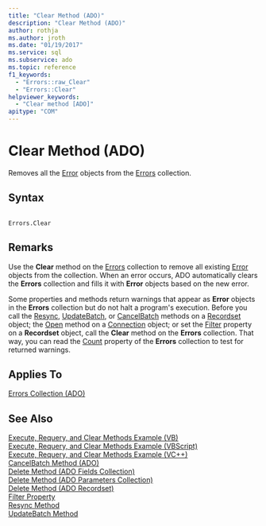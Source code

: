 ```yaml
---
title: "Clear Method (ADO)"
description: "Clear Method (ADO)"
author: rothja
ms.author: jroth
ms.date: "01/19/2017"
ms.service: sql
ms.subservice: ado
ms.topic: reference
f1_keywords:
  - "Errors::raw_Clear"
  - "Errors::Clear"
helpviewer_keywords:
  - "Clear method [ADO]"
apitype: "COM"
---
```

# Clear Method (ADO)
Removes all the [Error](./error-object.md) objects from the [Errors](./errors-collection-ado.md) collection.  
  
## Syntax  
  
```  
  
Errors.Clear  
```  
  
## Remarks  
 Use the **Clear** method on the [Errors](./errors-collection-ado.md) collection to remove all existing [Error](./error-object.md) objects from the collection. When an error occurs, ADO automatically clears the **Errors** collection and fills it with **Error** objects based on the new error.  
  
 Some properties and methods return warnings that appear as **Error** objects in the **Errors** collection but do not halt a program's execution. Before you call the [Resync](./resync-method.md), [UpdateBatch](./updatebatch-method.md), or [CancelBatch](./cancelbatch-method-ado.md) methods on a [Recordset](./recordset-object-ado.md) object; the [Open](./open-method-ado-connection.md) method on a [Connection](./connection-object-ado.md) object; or set the [Filter](./filter-property.md) property on a **Recordset** object, call the **Clear** method on the **Errors** collection. That way, you can read the [Count](./count-property-ado.md) property of the **Errors** collection to test for returned warnings.  
  
## Applies To  
 [Errors Collection (ADO)](./errors-collection-ado.md)  
  
## See Also  
 [Execute, Requery, and Clear Methods Example (VB)](./execute-requery-and-clear-methods-example-vb.md)   
 [Execute, Requery, and Clear Methods Example (VBScript)](./execute-requery-and-clear-methods-example-vbscript.md)   
 [Execute, Requery, and Clear Methods Example (VC++)](./execute-requery-and-clear-methods-example-vc.md)   
 [CancelBatch Method (ADO)](./cancelbatch-method-ado.md)   
 [Delete Method (ADO Fields Collection)](./delete-method-ado-fields-collection.md)   
 [Delete Method (ADO Parameters Collection)](./delete-method-ado-parameters-collection.md)   
 [Delete Method (ADO Recordset)](./delete-method-ado-recordset.md)   
 [Filter Property](./filter-property.md)   
 [Resync Method](./resync-method.md)   
 [UpdateBatch Method](./updatebatch-method.md)
